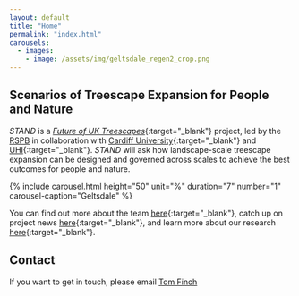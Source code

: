 ```yaml
---
layout: default
title: "Home"
permalink: "index.html"
carousels:
  - images: 
    - image: /assets/img/geltsdale_regen2_crop.png
---
```

## Scenarios of Treescape Expansion for People and Nature
*STAND* is a [*Future of UK Treescapes*](https://www.uktreescapes.org/){:target="_blank"} project, led by the [RSPB](https://www.rspb.org.uk/our-work/conservation/centre-for-conservation-science/) in collaboration with [Cardiff University](https://www.cardiff.ac.uk/social-sciences){:target="_blank"} and [UHI](https://www.inverness.uhi.ac.uk/research/forestry-and-conservation-group/){:target="_blank"}. *STAND* will ask how landscape-scale treescape expansion can be designed and governed across scales to achieve the best outcomes for people and nature. 
 
 {% include carousel.html height="50" unit="%" duration="7" number="1" carousel-caption="Geltsdale" %}

You can find out more about the team [here](https://t-finch.github.io/stand/people/){:target="_blank"}, catch up on project news [here](https://t-finch.github.io/stand/news/){:target="_blank"}, and learn more about our research [here](https://t-finch.github.io/stand/research/){:target="_blank"}. 

## Contact
If you want to get in touch, please email [Tom Finch](mailto:tom.finch@rspb.org.uk)
